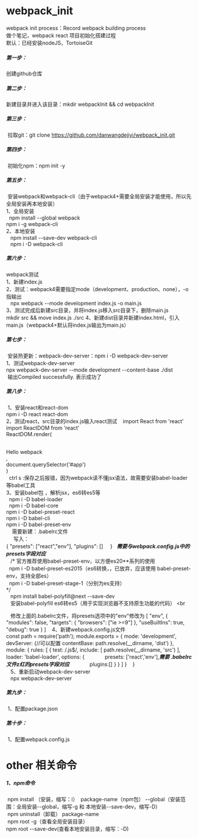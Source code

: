 # webpack_init
webpack init process：Record webpack building process <br> 
做个笔记，webpack react 项目初始化搭建过程 <br> 
默认：已经安装nodeJS，TortoiseGit <br> 
##### 第一步：
  创建github仓库
##### 第二步：
  新建目录并进入该目录：mkdir webpackInit && cd webpackInit
##### 第三步：
  拉取git：git clone https://github.com/danwangdejiyi/webpack_init.git
##### 第四步：
  初始化npm：npm init -y
##### 第五步：
  安装webpack和webpack-cli（由于webpack4+需要全局安装才能使用，所以先全局安装再本地安装） <br>
  1、全局安装 <br>
    npm install --global webpack  <br>
    npm i -g webpack-cli <br>
  2、本地安装 <br>
    npm install --save-dev webpack-cli <br>
    npm i -D webpack-cli <br>
##### 第六步：
  webpack测试 <br>
  1、新建index.js <br>
  2、测试：webpack4需要指定mode（development、production、none），-o 指输出 <br>
    npx webpack --mode development index.js -o main.js <br>
  3、测试完成后新建src目录，并将index.js移入src目录下，删除main.js <br>
    mkdir src && move index.js ./src
  4、新建dist目录并新建index.html，引入main.js（webpack4+默认将index.js输出为main.js）
##### 第七步：
  安装热更新：webpack-dev-server：npm i -D webpack-dev-server <br>
  1、测试webpack-dev-server <br>
  npx webpack-dev-server --mode development --content-base ./dist <br>
  输出Compiled successfully. 表示成功了
##### 第八步：
  1、安装react和react-dom <br>
    npm i -D react react-dom <br>
  2、测试react，src目录的index.js输入react测试
    import React from 'react' <br>
    import ReactDOM from 'react' <br>
    ReactDOM.render( <br>
      <div>Hello webpack</div>, <br>
      document.querySelector('#app') <br>
    ) <br>
    ctrl s :保存之后报错，因为webpack读不懂jsx语法，故需要安装babel-loader等babel工具 <br>
  3、安装babel包 ，解析jsx，es6转es5等 <br>
    npm i -D babel-loader <br>
    npm i -D babel-core <br>
    npm i -D babel-preset-react <br>
    npm i -D babel-cli <br>
    npm i -D babel-preset-env <br>
      需要新建：.babelrc文件 <br>
      写入： <br>
      { 
         "presets": ["react","env"], 
         "plugins": [] 
      }   ___需要与webpack.config.js中的presets字段对应___ <br>
    /* 官方推荐使用babel-preset-env，以方便es20**系列的使用 <br>
      npm i -D babel-preset-es2015（es6转换，，已放弃，应该使用 babel-preset-env，支持全部es） <br>
      npm i -D babel-preset-stage-1（分别为es支持） <br>
    */ <br>
    npm install babel-polyfill@next --save-dev <br>
    安装babel-polyfill es6转es5（用于实现浏览器不支持原生功能的代码） <br


    修改上面的.babelrc文件，将presets选项中的"env"修改为
        [
            "env",
            {
                "modules": false,
                "targets": {
                   "browsers": ["ie >=9"]
                },
                "useBuiltIns": true,
                "debug": true
            }
        ]
    4、新建webpack.config.js文件 <br>
    const path = require('path');
    module.exports = {
      mode: 'development',
      devServer: {//可以配置
        contentBase: path.resolve(__dirname, 'dist')
      },
      module: {
        rules: [
          {
            test: /\.js$/,
            include: [
              path.resolve(__dirname, 'src')
            ],
            loader: 'babel-loader',
            options: {
              presets: ['react','env'],___需要 .babelrc文件z红的presets字段对应___
              plugins:[]
            }
          }
        ]
      }
    } <br>
    5、重新启动webpack-dev-server <br>
    npx webpack-dev-server
##### 第九步：
  1、配置package.json <br>
  
##### 第十步：
  1、配置webpack.config.js <br>







# other 相关命令
##### 1、npm命令
  npm install （安装，缩写：i）  package-name（npm包） --global（安装范围：全局安装--global，缩写-g 和 本地安装--save-dev，缩写-D）<br>
  npm uninstall（卸载） package-name <br>
  npm root -g（查看全局安装目录） <br>
  npm root --save-dev(查看本地安装目录，缩写：-D) <br>

